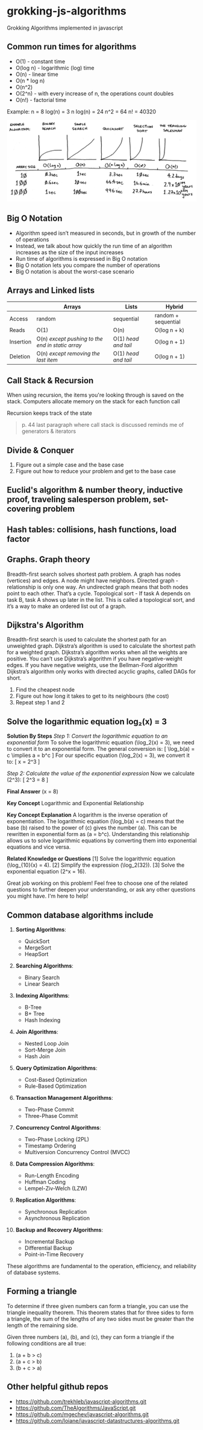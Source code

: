 # grokking-js-algorithms

Grokking Algorithms implemented in javascript

## Common run times for algorithms

- O(1) - constant time
- O(log n) - logarithmic (log) time
- O(n) - linear time
- O(n \* log n)
- O(n^2)
- O(2^n) - with every increase of n, the operations count doubles
- O(n!) - factorial time

Example:
n = 8
log(n) = 3
n log(n) = 24
n^2 = 64
n! = 40320

![Graph](big-o-of-different-algos.png)

## Big O Notation

- Algorithm speed isn’t measured in seconds, but in growth of the number of operations
- Instead, we talk about how quickly the run time of an algorithm increases as the size of the input increases
- Run time of algorithms is expressed in Big O notation
- Big O notation lets you compare the number of operations
- Big O notation is about the worst-case scenario

## Arrays and Linked lists

|           | Arrays                                           | Lists                | Hybrid              |
| --------- | ------------------------------------------------ | -------------------- | ------------------- |
| Access    | random                                           | sequential           | random + sequential |
| Reads     | O(1)                                             | O(n)                 | O(log n + k)        |
| Insertion | O(n) _except pushing to the end in static array_ | O(1) _head and tail_ | O(log n + 1)        |
| Deletion  | O(n) _except removing the last item_             | O(1) _head and tail_ | O(log n + 1)        |

## Call Stack & Recursion

When using recursion, the items you're looking through is saved on the stack. Computers allocate memory on the stack for each function call

Recursion keeps track of the state

> p. 44 last paragraph where call stack is discussed reminds me of generators & iterators

## Divide & Conquer

1. Figure out a simple case and the base case
2. Figure out how to reduce your problem and get to the base case

## Euclid's algorithm & number theory, inductive proof, traveling salesperson problem, set-covering problem

## Hash tables: collisions, hash functions, load factor

## Graphs. Graph theory

Breadth-first search solves shortest path problem.
A graph has nodes (vertices) and edges. A node might have neighbors.
Directed graph - relationship is only one way.
An undirected graph means that both nodes point to each other. That’s a cycle.
Topological sort - If task A depends on task B, task A shows up later in the list. This is called a topological sort, and it’s a way to make an ordered list out of a graph.

## Dijkstra's Algorithm

Breadth-first search is used to calculate the shortest path for an unweighted graph.
Dijkstra’s algorithm is used to calculate the shortest path for a weighted graph.
Dijkstra’s algorithm works when all the weights are positive. You can’t use Dijkstra’s algorithm if you have negative-weight edges.
If you have negative weights, use the Bellman-Ford algorithm
Dijkstra’s algorithm only works with directed acyclic graphs, called DAGs for short.

1. Find the cheapest node
2. Figure out how long it takes to get to its neighbours (the cost)
3. Repeat step 1 and 2

## Solve the logarithmic equation log₂(x) = 3

**Solution By Steps**
_Step 1: Convert the logarithmic equation to an exponential form_
To solve the logarithmic equation \(\log_2(x) = 3\), we need to convert it to an exponential form. The general conversion is:
\[
\log_b(a) = c \implies a = b^c
\]
For our specific equation \(\log_2(x) = 3\), we convert it to:
\[
x = 2^3
\]

_Step 2: Calculate the value of the exponential expression_
Now we calculate \(2^3\):
\[
2^3 = 8
\]

**Final Answer**
\(x = 8\)

**Key Concept**
Logarithmic and Exponential Relationship

**Key Concept Explanation**
A logarithm is the inverse operation of exponentiation. The logarithmic equation \(\log_b(a) = c\) means that the base \(b\) raised to the power of \(c\) gives the number \(a\). This can be rewritten in exponential form as \(a = b^c\). Understanding this relationship allows us to solve logarithmic equations by converting them into exponential equations and vice versa.

**Related Knowledge or Questions**
[1] Solve the logarithmic equation \(\log\_{10}(x) = 4\).
[2] Simplify the expression \(\log_2(32)\).
[3] Solve the exponential equation \(2^x = 16\).

Great job working on this problem! Feel free to choose one of the related questions to further deepen your understanding, or ask any other questions you might have. I'm here to help!

## Common database algorithms include

1. **Sorting Algorithms**:

   - QuickSort
   - MergeSort
   - HeapSort

2. **Searching Algorithms**:

   - Binary Search
   - Linear Search

3. **Indexing Algorithms**:

   - B-Tree
   - B+ Tree
   - Hash Indexing

4. **Join Algorithms**:

   - Nested Loop Join
   - Sort-Merge Join
   - Hash Join

5. **Query Optimization Algorithms**:

   - Cost-Based Optimization
   - Rule-Based Optimization

6. **Transaction Management Algorithms**:

   - Two-Phase Commit
   - Three-Phase Commit

7. **Concurrency Control Algorithms**:

   - Two-Phase Locking (2PL)
   - Timestamp Ordering
   - Multiversion Concurrency Control (MVCC)

8. **Data Compression Algorithms**:

   - Run-Length Encoding
   - Huffman Coding
   - Lempel-Ziv-Welch (LZW)

9. **Replication Algorithms**:

   - Synchronous Replication
   - Asynchronous Replication

10. **Backup and Recovery Algorithms**:
    - Incremental Backup
    - Differential Backup
    - Point-in-Time Recovery

These algorithms are fundamental to the operation, efficiency, and reliability of database systems.

## Forming a triangle

To determine if three given numbers can form a triangle, you can use the triangle inequality theorem. This theorem states that for three sides to form a triangle, the sum of the lengths of any two sides must be greater than the length of the remaining side.

Given three numbers \(a\), \(b\), and \(c\), they can form a triangle if the following conditions are all true:

1. \(a + b > c\)
2. \(a + c > b\)
3. \(b + c > a\)

## Other helpful github repos

- https://github.com/trekhleb/javascript-algorithms.git
- https://github.com/TheAlgorithms/JavaScript.git
- https://github.com/mgechev/javascript-algorithms.git
- https://github.com/loiane/javascript-datastructures-algorithms.git
